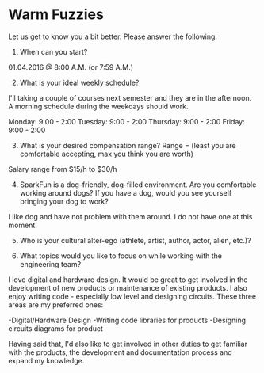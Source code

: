 Warm Fuzzies
=============

Let us get to know you a bit better. Please answer the following:

1. When can you start?

01.04.2016 @ 8:00 A.M. (or 7:59 A.M.)


2. What is your ideal weekly schedule?

I'll taking a couple of courses next semester and they are in the afternoon. A morning schedule during the weekdays should work. 

Monday: 9:00 - 2:00
Tuesday: 9:00 - 2:00
Thursday: 9:00 - 2:00
Friday: 9:00 - 2:00


3. What is your desired compensation range? Range = (least you are comfortable accepting, max you think you are worth)

Salary range from $15/h to $30/h


4. SparkFun is a dog-friendly, dog-filled environment. Are you comfortable working around dogs? If you have a dog, would you see yourself bringing your dog to work?

I like dog and have not problem with them around. I do not have one at this moment.  


5. Who is your cultural alter-ego (athlete, artist, author, actor, alien, etc.)? 

6. What topics would you like to focus on while working with the engineering team? 

I love digital and hardware design. It would be great to get involved in the development of new products or maintenance of existing products. I also enjoy writing code - especially low level and designing circuits. These three areas are my preferred ones:

-Digital/Hardware Design
-Writing code libraries for products
-Designing circuits diagrams for product

Having said that, I'd also like to get involved in other duties to get familiar with the products, the development and documentation process and expand my knowledge.  


